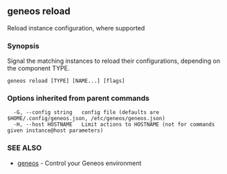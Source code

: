 ## geneos reload

Reload instance configuration, where supported

### Synopsis


Signal the matching instances to reload their configurations, depending on the component TYPE.


```
geneos reload [TYPE] [NAME...] [flags]
```

### Options inherited from parent commands

```
  -G, --config string   config file (defaults are $HOME/.config/geneos.json, /etc/geneos/geneos.json)
  -H, --host HOSTNAME   Limit actions to HOSTNAME (not for commands given instance@host parameters)
```

### SEE ALSO

* [geneos](geneos.md)	 - Control your Geneos environment

